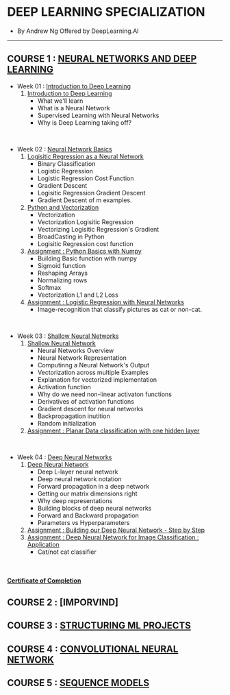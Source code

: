 # DEEP LEARNING SPECIALIZATION
- By Andrew Ng Offered by DeepLearning.AI
<hr/>

## COURSE 1 : [NEURAL NETWORKS AND DEEP LEARNING](https://github.com/ssmaheswar2001/Deep_Learning_Specialization_Coursera/tree/main/01_Neural%20Networks%20and%20Deep%20Learning)
- Week 01 : [Introduction to Deep Learning](https://github.com/ssmaheswar2001/Deep_Learning_Specialization_Coursera/tree/main/01_Neural%20Networks%20and%20Deep%20Learning/W01_Introduction%20to%20Deep%20Learning)
    1. [Introduction to Deep Learning](https://github.com/ssmaheswar2001/Deep_Learning_Specialization_Coursera/blob/main/01_Neural%20Networks%20and%20Deep%20Learning/W01_Introduction%20to%20Deep%20Learning/01_Introduction%20to%20Deep%20Learning.ipynb)
        - What we'll learn
        - What is a Neural Network
        - Supervised Learning with Neural Networks
        - Why is Deep Learning taking off?
</br>

- Week 02 : [Neural Network Basics](https://github.com/ssmaheswar2001/Deep_Learning_Specialization_Coursera/tree/main/01_Neural%20Networks%20and%20Deep%20Learning/W02_Neural%20Network%20Basics)
    1. [Logisitic Regression as a Neural Network](https://github.com/ssmaheswar2001/Deep_Learning_Specialization_Coursera/blob/main/01_Neural%20Networks%20and%20Deep%20Learning/W02_Neural%20Network%20Basics/01_Logistic%20Regression%20as%20a%20Neural%20Network.ipynb)
        - Binary Classification
        - Logistic Regression
        - Logistic Regression Cost Function
        - Gradient Descent
        - Logisitic Regression Gradient Descent
        - Gradient Descent of m examples.
    2. [Python and Vectorization](https://github.com/ssmaheswar2001/Deep_Learning_Specialization_Coursera/blob/main/01_Neural%20Networks%20and%20Deep%20Learning/W02_Neural%20Network%20Basics/02_Python%20and%20Vectorization.ipynb)
        - Vectorization
        - Vectorization Logisitic Regression
        - Vectorizing Logisitic Regression's Gradient
        - BroadCasting in Python
        - Logisitic Regression cost function
    3. [Assignment : Python Basics with Numpy](https://github.com/ssmaheswar2001/Deep_Learning_Specialization_Coursera/blob/main/01_Neural%20Networks%20and%20Deep%20Learning/W02_Neural%20Network%20Basics/01_Assignment%20%20Python%20Basics%20with%20Numpy.ipynb)
        - Building Basic function with numpy
        - Sigmoid function
        - Reshaping Arrays
        - Normalizing rows
        - Softmax
        - Vectorization L1 and L2 Loss
    4. [Assignment : Logistic Regression with Neural Networks](https://github.com/ssmaheswar2001/Deep_Learning_Specialization_Coursera/blob/main/01_Neural%20Networks%20and%20Deep%20Learning/W02_Neural%20Network%20Basics/02_Assignment%20Logistic%20Regression%20with%20Neural%20Networks.ipynb)
        - Image-recognition that classify pictures as cat or non-cat.
</br>

- Week 03 : [Shallow Neural Networks](https://github.com/ssmaheswar2001/Deep_Learning_Specialization_Coursera/tree/main/01_Neural%20Networks%20and%20Deep%20Learning/W03_Shallow%20Neural%20Networks)
    1. [Shallow Neural Network](https://github.com/ssmaheswar2001/Deep_Learning_Specialization_Coursera/blob/main/01_Neural%20Networks%20and%20Deep%20Learning/W03_Shallow%20Neural%20Networks/01_Shallow%20Neural%20Network.ipynb)
        - Neural Networks Overview
        - Neural Network Representation
        - Computinng a Neural Network's Output
        - Vectorization across multiple Examples
        - Explanation for vectorized implementation
        - Activation function
        - Why do we need non-linear activaton functions
        - Derivatives of activation functions
        - Gradient descent for neural networks
        - Backpropagation inutition
        - Random initialization
    2. [Assignment : Planar Data classification with one hidden layer](https://github.com/ssmaheswar2001/Deep_Learning_Specialization_Coursera/blob/main/01_Neural%20Networks%20and%20Deep%20Learning/W03_Shallow%20Neural%20Networks/01_Assignment%20Planar%20Data%20Classification%20with%20One%20Hidden%20Layer.ipynb)
</br>

- Week 04 : [Deep Neural Networks](https://github.com/ssmaheswar2001/Deep_Learning_Specialization_Coursera/tree/main/01_Neural%20Networks%20and%20Deep%20Learning/W04_Deep%20Neural%20Networks)
    1. [Deep Neural Network](https://github.com/ssmaheswar2001/Deep_Learning_Specialization_Coursera/blob/main/01_Neural%20Networks%20and%20Deep%20Learning/W04_Deep%20Neural%20Networks/01_Deep%20Neural%20Network.ipynb)
        - Deep L-layer neural network
        - Deep neural network notation
        - Forward propagation in a deep network
        - Getting our matrix dimensions right
        - Why deep representations
        - Building blocks of deep neural networks
        - Forward and Backward propagation
        - Parameters vs Hyperparameters
    2. [Assignment : Building our Deep Neural Network - Step by Step](https://github.com/ssmaheswar2001/Deep_Learning_Specialization_Coursera/blob/main/01_Neural%20Networks%20and%20Deep%20Learning/W04_Deep%20Neural%20Networks/01_Assignment%20Buidling%20our%20Deep%20Neural%20Network.ipynb)
    3. [Assignment : Deep Neural Network for Image Classification : Application](https://github.com/ssmaheswar2001/Deep_Learning_Specialization_Coursera/blob/main/01_Neural%20Networks%20and%20Deep%20Learning/W04_Deep%20Neural%20Networks/02_Assignment%20Deep%20Neural%20Network%20-%20Application.ipynb)
        - Cat/not cat classifier
</br>

#### [Certificate of Completion](https://www.coursera.org/account/accomplishments/verify/OM3AFF5VZJ8U)

## COURSE 2 : [IMPORVIND]


## COURSE 3 : [STRUCTURING ML PROJECTS]()


## COURSE 4 : [CONVOLUTIONAL NEURAL NETWORK]()


## COURSE 5 : [SEQUENCE MODELS]()